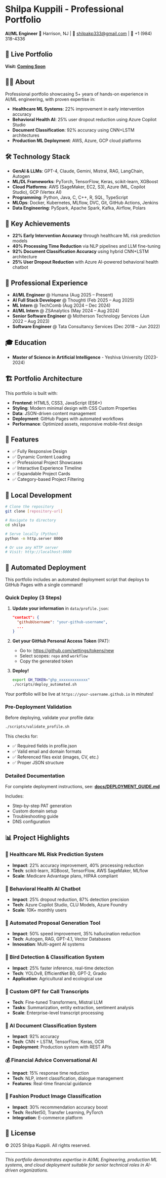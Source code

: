 # Shilpa Kuppili - Professional Portfolio

**AI/ML Engineer**
📍 Harrison, NJ | 📧 shilpakp333@gmail.com | 📱 +1 (984) 318-4336

## 🚀 Live Portfolio
**Visit: [Coming Soon](#)**

## 👩‍💻 About
Professional portfolio showcasing 5+ years of hands-on experience in AI/ML engineering, with proven expertise in:
- **Healthcare ML Systems**: 22% improvement in early intervention accuracy
- **Behavioral Health AI**: 25% user dropout reduction using Azure Copilot Studio
- **Document Classification**: 92% accuracy using CNN+LSTM architectures
- **Production ML Deployment**: AWS, Azure, GCP cloud platforms

## 🛠️ Technology Stack
- **GenAI & LLMs**: GPT-4, Claude, Gemini, Mistral, RAG, LangChain, Autogen
- **ML/DL Frameworks**: PyTorch, TensorFlow, Keras, scikit-learn, XGBoost
- **Cloud Platforms**: AWS (SageMaker, EC2, S3), Azure (ML, Copilot Studio), GCP (Vertex AI)
- **Programming**: Python, Java, C, C++, R, SQL, TypeScript
- **MLOps**: Docker, Kubernetes, MLflow, DVC, Git, GitHub Actions, Jenkins
- **Data Engineering**: PySpark, Apache Spark, Kafka, Airflow, Polars

## 🎯 Key Achievements
- **22% Early Intervention Accuracy** through healthcare ML risk prediction models
- **40% Processing Time Reduction** via NLP pipelines and LLM fine-tuning
- **92% Document Classification Accuracy** using hybrid CNN+LSTM architecture
- **25% User Dropout Reduction** with Azure AI-powered behavioral health chatbot

## 💼 Professional Experience
- **AI/ML Engineer** @ Humana (Aug 2025 – Present)
- **AI Full Stack Developer** @ Thoughti (Feb 2025 – Aug 2025)
- **ML Intern** @ TechComb (Aug 2024 – Dec 2024)
- **AI/ML Intern** @ ZSAnalytics (May 2024 – Aug 2024)
- **Senior Software Engineer** @ Motherson Technology Services (Jun 2022 – Aug 2023)
- **Software Engineer** @ Tata Consultancy Services (Dec 2018 – Jun 2022)

## 🎓 Education
- **Master of Science in Artificial Intelligence** - Yeshiva University (2023-2024)

## 🏗️ Portfolio Architecture
This portfolio is built with:
- **Frontend**: HTML5, CSS3, JavaScript (ES6+)
- **Styling**: Modern minimal design with CSS Custom Properties
- **Data**: JSON-driven content management
- **Deployment**: GitHub Pages with automated workflows
- **Performance**: Optimized assets, responsive mobile-first design

## 📱 Features
- ✅ Fully Responsive Design
- ✅ Dynamic Content Loading
- ✅ Professional Project Showcases
- ✅ Interactive Experience Timeline
- ✅ Expandable Project Cards
- ✅ Category-based Project Filtering

## 🔧 Local Development
```bash
# Clone the repository
git clone [repository-url]

# Navigate to directory
cd shilpa

# Serve locally (Python)
python -m http.server 8000

# Or use any HTTP server
# Visit: http://localhost:8000
```

## 🚀 Automated Deployment

This portfolio includes an automated deployment script that deploys to GitHub Pages with a single command!

### Quick Deploy (3 Steps)

1. **Update your information** in `data/profile.json`:
   ```json
   "contact": {
     "githubUsername": "your-github-username",
     ...
   }
   ```

2. **Get your GitHub Personal Access Token** (PAT):
   - Go to: https://github.com/settings/tokens/new
   - Select scopes: `repo` and `workflow`
   - Copy the generated token

3. **Deploy!**
   ```bash
   export GH_TOKEN="ghp_xxxxxxxxxxxxx"
   ./scripts/deploy_automated.sh
   ```

Your portfolio will be live at `https://your-username.github.io` in minutes!

### Pre-Deployment Validation

Before deploying, validate your profile data:
```bash
./scripts/validate_profile.sh
```

This checks for:
- ✅ Required fields in profile.json
- ✅ Valid email and domain formats
- ✅ Referenced files exist (images, CV, etc.)
- ✅ Proper JSON structure

### Detailed Documentation

For complete deployment instructions, see: **[docs/DEPLOYMENT_GUIDE.md](docs/DEPLOYMENT_GUIDE.md)**

Includes:
- Step-by-step PAT generation
- Custom domain setup
- Troubleshooting guide
- DNS configuration

## 📊 Project Highlights

### 🏥 Healthcare ML Risk Prediction System
- **Impact**: 22% accuracy improvement, 40% processing reduction
- **Tech**: scikit-learn, XGBoost, TensorFlow, AWS SageMaker, MLflow
- **Scale**: Medicare Advantage plans, HIPAA compliant

### 💬 Behavioral Health AI Chatbot
- **Impact**: 25% dropout reduction, 87% detection precision
- **Tech**: Azure Copilot Studio, CLU Models, Azure Foundry
- **Scale**: 10K+ monthly users

### 📄 Automated Proposal Generation Tool
- **Impact**: 50% speed improvement, 35% hallucination reduction
- **Tech**: Autogen, RAG, GPT-4.1, Vector Databases
- **Innovation**: Multi-agent AI systems

### 🦅 Bird Detection & Classification System
- **Impact**: 25% faster inference, real-time detection
- **Tech**: YOLOv8, EfficientNet B0, GPT-2, Gradio
- **Application**: Agricultural and ecological use

### 🤖 Custom GPT for Call Transcripts
- **Tech**: Fine-tuned Transformers, Mistral LLM
- **Tasks**: Summarization, entity extraction, sentiment analysis
- **Scale**: Enterprise-level transcript processing

### 📑 AI Document Classification System
- **Impact**: 92% accuracy
- **Tech**: CNN + LSTM, TensorFlow, Keras, OCR
- **Deployment**: Production system with REST APIs

### 💰 Financial Advice Conversational AI
- **Impact**: 15% response time reduction
- **Tech**: NLP, intent classification, dialogue management
- **Features**: Real-time financial guidance

### 👗 Fashion Product Image Classification
- **Impact**: 30% recommendation accuracy boost
- **Tech**: ResNet50, Transfer Learning, PyTorch
- **Integration**: E-commerce platform

## 📄 License
© 2025 Shilpa Kuppili. All rights reserved.

---
*This portfolio demonstrates expertise in AI/ML Engineering, production ML systems, and cloud deployment suitable for senior technical roles in AI-driven organizations.*
